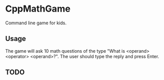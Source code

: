 # CppMathGame

Command line game for kids.

## Usage

The game will ask 10 math questions of the type "What is \<operand\> \<operator\> \<operand\>?".
The user should type the reply and press Enter.

## TODO

